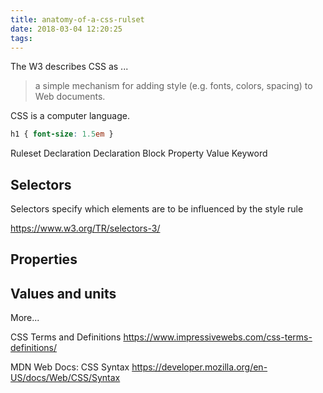 ```yaml
---
title: anatomy-of-a-css-rulset
date: 2018-03-04 12:20:25
tags:
---
```


The W3 describes CSS as ...

>  a simple mechanism for adding style (e.g. fonts, colors, spacing) to Web documents.




CSS is a computer language. 

```CSS
h1 { font-size: 1.5em }
```

Ruleset
Declaration
Declaration Block
Property
Value
Keyword


## Selectors

Selectors specify which elements are to be influenced by the style rule

https://www.w3.org/TR/selectors-3/

## Properties

## Values and units




More...

CSS Terms and Definitions
https://www.impressivewebs.com/css-terms-definitions/

MDN Web Docs: CSS Syntax
https://developer.mozilla.org/en-US/docs/Web/CSS/Syntax
